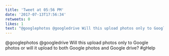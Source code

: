 ```yaml
---
title: 'Tweet at 05:56 PM'
date: '2017-07-13T17:56:34'
retweets: 0
likes: 1
text: "@googlephotos @googledrive Will this upload photos only to Google photos or will it upload to both Google photos and Google drive? #gHelp"
---
```

@googlephotos @googledrive Will this upload photos only to Google photos or will it upload to both Google photos and Google drive? #gHelp